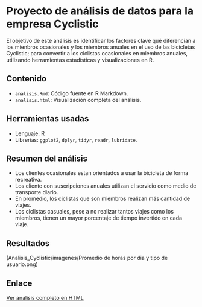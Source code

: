 # Proyecto de análisis de datos para la empresa  Cyclistic

El objetivo de este análisis es identificar los factores clave qué diferencian a los mienbros ocasionales y los miembros
anuales en el uso de las bicicletas Cyclistic; para convertir a los ciclistas ocasionales en miembros anuales, utilizando herramientas estadísticas y visualizaciones en R.

## Contenido
- `analisis.Rmd`: Código fuente en R Markdown.
- `analisis.html`: Visualización completa del análisis.

## Herramientas usadas
- Lenguaje: R
- Librerías: `ggplot2`, `dplyr`, `tidyr`, `readr`, `lubridate`.

## Resumen del análisis
- Los clientes ocasionales estan orientados a usar la bicicleta de forma recreativa.
- Los cliente con suscripciones anuales utilizan el servicio como medio de transporte diario.
- En promedio, los ciclistas que son miembros realizan más cantidad de viajes.
- Los ciclistas casuales, pese a no realizar tantos viajes como los miembros, tienen un mayor porcentaje de tiempo invertido en cada viaje.

## Resultados

(Analisis_Cyclistic/imagenes/Promedio de horas por dia y tipo de usuario.png)

## Enlace
[Ver análisis completo en HTML](https://hlmm7.github.io/Analisis_Cyclistic/Proyecto_cyclistic.html)
